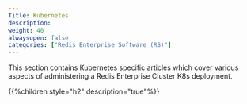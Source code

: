 ```yaml
---
Title: Kubernetes
description: 
weight: 40
alwaysopen: false
categories: ["Redis Enterprise Software (RS)"]
---
```

This section contains Kubernetes specific articles which cover various aspects of administering a Redis Enterprise Cluster K8s deployment.

{{%children style="h2" description="true"%}}
